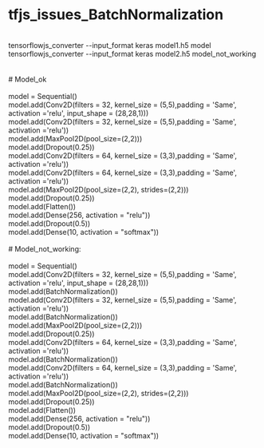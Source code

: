# tfjs_issues_BatchNormalization
</br>
tensorflowjs_converter --input_format keras model1.h5 model </br>
tensorflowjs_converter --input_format keras model2.h5 model_not_working
</br>
</br>
</br>
# Model_ok<br>
</br>
model = Sequential()</br>
model.add(Conv2D(filters = 32, kernel_size = (5,5),padding = 'Same', </br>
                 activation ='relu', input_shape = (28,28,1)))</br>
model.add(Conv2D(filters = 32, kernel_size = (5,5),padding = 'Same', </br>
                 activation ='relu'))</br>
model.add(MaxPool2D(pool_size=(2,2)))</br>
model.add(Dropout(0.25))</br>
model.add(Conv2D(filters = 64, kernel_size = (3,3),padding = 'Same', </br>
                 activation ='relu'))</br>
model.add(Conv2D(filters = 64, kernel_size = (3,3),padding = 'Same', </br>
                 activation ='relu'))</br>
model.add(MaxPool2D(pool_size=(2,2), strides=(2,2)))</br>
model.add(Dropout(0.25))</br>
model.add(Flatten())</br>
model.add(Dense(256, activation = "relu"))</br>
model.add(Dropout(0.5))</br>
model.add(Dense(10, activation = "softmax"))
</br>
</br>
# Model_not_working:<br>
</br>
model = Sequential()</br>
model.add(Conv2D(filters = 32, kernel_size = (5,5),padding = 'Same', </br>
                 activation ='relu', input_shape = (28,28,1)))</br>
model.add(BatchNormalization())</br>
model.add(Conv2D(filters = 32, kernel_size = (5,5),padding = 'Same', </br>
                 activation ='relu'))</br>
model.add(BatchNormalization())</br>
model.add(MaxPool2D(pool_size=(2,2)))</br>
model.add(Dropout(0.25))</br>
model.add(Conv2D(filters = 64, kernel_size = (3,3),padding = 'Same', </br>
                 activation ='relu'))</br>
model.add(BatchNormalization())</br>
model.add(Conv2D(filters = 64, kernel_size = (3,3),padding = 'Same', </br>
                 activation ='relu'))</br>
model.add(BatchNormalization())</br>
model.add(MaxPool2D(pool_size=(2,2), strides=(2,2)))</br>
model.add(Dropout(0.25))</br>
model.add(Flatten())</br>
model.add(Dense(256, activation = "relu"))</br>
model.add(Dropout(0.5))</br>
model.add(Dense(10, activation = "softmax"))

